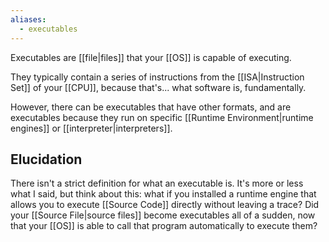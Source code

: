 ```yaml
---
aliases:
  - executables
---
```

Executables are [[file|files]] that your [[OS]] is capable of executing.

They typically contain a series of instructions from the [[ISA|Instruction Set]] of your [[CPU]], because that's... what software is, fundamentally.

However, there can be executables that have other formats, and are executables because they run on specific [[Runtime Environment|runtime engines]] or [[interpreter|interpreters]].

## Elucidation

There isn't a strict definition for what an executable is.
It's more or less what I said, but think about this: what if you installed a runtime engine that allows you to execute [[Source Code]] directly without leaving a trace?
Did your [[Source File|source files]] become executables all of a sudden, now that your [[OS]] is able to call that program automatically to execute them?